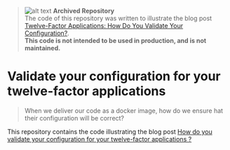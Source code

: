 > ![alt text](http://3.121.36.10:3000/favicon.ico "Marmelab") **Archived Repository**    
The code of this repository was written to illustrate the blog post [Twelve-Factor Applications: How Do You Validate Your Configuration?](https://marmelab.com/blog/2018/12/05/twelve-factor-applications-how-do-you-validate-your-configuration.html).     
**This code is not intended to be used in production, and is not maintained.**

# Validate your configuration for your twelve-factor applications

> When we deliver our code as a docker image, how do we ensure hat their configuration will be correct?

This repository contains the code illustrating the blog post [How do you validate your configuration for your twelve-factor applications ?](https://www.marmelab.com/blog)
